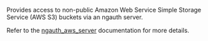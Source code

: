 Provides access to non-public Amazon Web Service Simple Storage Service (AWS S3) buckets via an ngauth server.

Refer to the [ngauth_aws_server](../../../ngauth_aws_server) documentation for more details.
